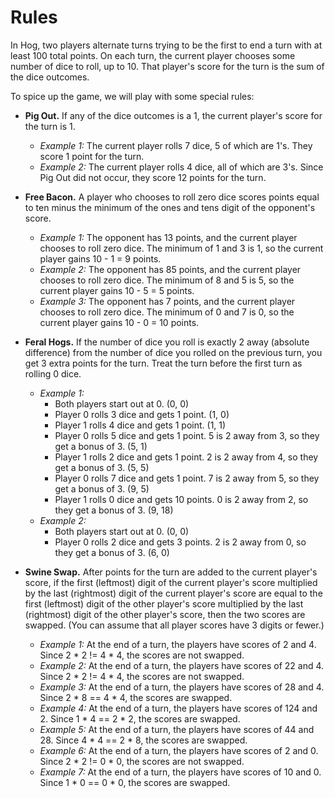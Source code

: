 # Rules
In Hog, two players alternate turns trying to be the first to end a turn with at least 100 total points. On each turn, the current player chooses some number of dice to roll, up to 10. That player's score for the turn is the sum of the dice outcomes.

To spice up the game, we will play with some special rules:

* **Pig Out.** If any of the dice outcomes is a 1, the current player's score for the turn is 1.
  + *Example 1:* The current player rolls 7 dice, 5 of which are 1's. They score 1 point for the turn.
  + *Example 2:* The current player rolls 4 dice, all of which are 3's. Since Pig Out did not occur, they score 12 points for the turn.

* **Free Bacon.** A player who chooses to roll zero dice scores points equal to ten minus the minimum of the ones and tens digit of the opponent's score.
  + *Example 1:* The opponent has 13 points, and the current player chooses to roll zero dice. The minimum of 1 and 3 is 1, so the current player gains 10 - 1 = 9 points.
  + *Example 2:* The opponent has 85 points, and the current player chooses to roll zero dice. The minimum of 8 and 5 is 5, so the current player gains 10 - 5 = 5 points.
  + *Example 3:* The opponent has 7 points, and the current player chooses to roll zero dice. The minimum of 0 and 7 is 0, so the current player gains 10 - 0 = 10 points.

* **Feral Hogs.** If the number of dice you roll is exactly 2 away (absolute difference) from the number of dice you rolled on the previous turn, you get 3 extra points for the turn. Treat the turn before the first turn as rolling 0 dice.
  + *Example 1:*
    + Both players start out at 0. (0, 0)
    + Player 0 rolls 3 dice and gets 1 point. (1, 0)
    + Player 1 rolls 4 dice and gets 1 point. (1, 1)
    + Player 0 rolls 5 dice and gets 1 point. 5 is 2 away from 3, so they get a bonus of 3. (5, 1)
    + Player 1 rolls 2 dice and gets 1 point. 2 is 2 away from 4, so they get a bonus of 3. (5, 5)
    + Player 0 rolls 7 dice and gets 1 point. 7 is 2 away from 5, so they get a bonus of 3. (9, 5)
    + Player 1 rolls 0 dice and gets 10 points. 0 is 2 away from 2, so they get a bonus of 3. (9, 18)
  + *Example 2:*
    + Both players start out at 0. (0, 0)
    + Player 0 rolls 2 dice and gets 3 points. 2 is 2 away from 0, so they get a bonus of 3. (6, 0)

* **Swine Swap.** After points for the turn are added to the current player's score, if the first (leftmost) digit of the current player's score multiplied by the last (rightmost) digit of the current player's score are equal to the first (leftmost) digit of the other player's score multiplied by the last (rightmost) digit of the other player's score, then the two scores are swapped. (You can assume that all player scores have 3 digits or fewer.)
  + *Example 1:* At the end of a turn, the players have scores of 2 and 4. Since 2 * 2 != 4 * 4, the scores are not swapped.
  + *Example 2:* At the end of a turn, the players have scores of 22 and 4. Since 2 * 2 != 4 * 4, the scores are not swapped.
  + *Example 3:* At the end of a turn, the players have scores of 28 and 4. Since 2 * 8 == 4 * 4, the scores are swapped.
  + *Example 4:* At the end of a turn, the players have scores of 124 and 2. Since 1 * 4 == 2 * 2, the scores are swapped.
  + *Example 5:* At the end of a turn, the players have scores of 44 and 28. Since 4 * 4 == 2 * 8, the scores are swapped.
  + *Example 6:* At the end of a turn, the players have scores of 2 and 0. Since 2 * 2 != 0 * 0, the scores are not swapped.
  + *Example 7:* At the end of a turn, the players have scores of 10 and 0. Since 1 * 0 == 0 * 0, the scores are swapped.
